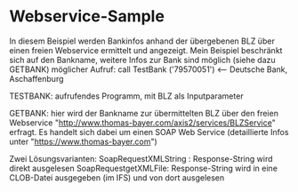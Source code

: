 # Webservice-Sample

In diesem Beispiel werden Bankinfos anhand der übergebenen BLZ über einen freien Webservice ermittelt und angezeigt.
Mein Beispiel beschränkt sich auf den Bankname, weitere Infos zur Bank sind möglich (siehe dazu GETBANK)
möglicher Aufruf: call TestBank ('79570051')   <-- Deutsche Bank, Aschaffenburg


TESTBANK:
aufrufendes Programm, mit BLZ als Inputparameter

GETBANK:
hier wird der Bankname zur übermittelten BLZ über den freien Webservice "http://www.thomas-bayer.com/axis2/services/BLZService" erfragt.
Es handelt sich dabei um einen SOAP Web Service (detaillierte Infos unter "https://www.thomas-bayer.com")

Zwei Lösungsvarianten:
SoapRequestXMLString : Response-String wird direkt ausgelesen 
SoapRequestgetXMLFile: Response-String wird in eine CLOB-Datei ausgegeben (im IFS) und von dort ausgelesen
